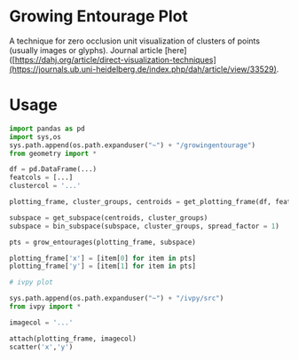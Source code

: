 # Growing Entourage Plot
A technique for zero occlusion unit visualization of clusters of points (usually images or glyphs). Journal article [here]([https://dahj.org/article/direct-visualization-techniques](https://journals.ub.uni-heidelberg.de/index.php/dah/article/view/33529).

# Usage

```python
import pandas as pd
import sys,os
sys.path.append(os.path.expanduser("~") + "/growingentourage")
from geometry import *

df = pd.DataFrame(...)
featcols = [...]
clustercol = '...'

plotting_frame, cluster_groups, centroids = get_plotting_frame(df, featcols, clustercol)

subspace = get_subspace(centroids, cluster_groups)
subspace = bin_subspace(subspace, cluster_groups, spread_factor = 1)

pts = grow_entourages(plotting_frame, subspace)

plotting_frame['x'] = [item[0] for item in pts]
plotting_frame['y'] = [item[1] for item in pts]

# ivpy plot

sys.path.append(os.path.expanduser("~") + "/ivpy/src")
from ivpy import *

imagecol = '...'

attach(plotting_frame, imagecol)
scatter('x','y') 
```
